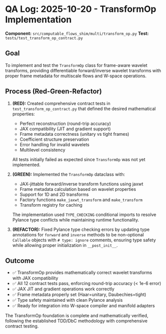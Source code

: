 # QA Log: 2025-10-20 - TransformOp Implementation

**Component:** `src/computable_flows_shim/multi/transform_op.py`
**Test:** `tests/test_transform_op_contract.py`

## Goal
To implement and test the `TransformOp` class for frame-aware wavelet transforms, providing differentiable forward/inverse wavelet transforms with proper frame metadata for multiscale flows and W-space operations.

## Process (Red-Green-Refactor)

1. **(RED):** Created comprehensive contract tests in `test_transform_op_contract.py` that defined the desired mathematical properties:
   - Perfect reconstruction (round-trip accuracy)
   - JAX compatibility (JIT and gradient support)
   - Frame metadata correctness (unitary vs tight frames)
   - Coefficient structure preservation
   - Error handling for invalid wavelets
   - Multilevel consistency

   All tests initially failed as expected since `TransformOp` was not yet implemented.

2. **(GREEN):** Implemented the `TransformOp` dataclass with:
   - JAX-jittable forward/inverse transform functions using jaxwt
   - Frame metadata calculation based on wavelet properties
   - Support for 1D and 2D transforms
   - Factory functions `make_jaxwt_transform` and `make_transform`
   - Transform registry for caching

   The implementation used `TYPE_CHECKING` conditional imports to resolve Pylance type conflicts while maintaining runtime functionality.

3. **(REFACTOR):** Fixed Pylance type checking errors by updating type annotations for `forward` and `inverse` methods to be non-optional `Callable` objects with `# type: ignore` comments, ensuring type safety while allowing proper initialization in `__post_init__`.

## Outcome
- ✅ TransformOp provides mathematically correct wavelet transforms with JAX compatibility
- ✅ All 12 contract tests pass, enforcing round-trip accuracy (< 1e-6 error)
- ✅ JAX JIT and gradient operations work correctly
- ✅ Frame metadata properly set (Haar=unitary, Daubechies=tight)
- ✅ Type safety maintained with clean Pylance analysis
- ✅ Ready for integration into W-space compiler and manifold adapters

The TransformOp foundation is complete and mathematically verified, following the established TDD/DbC methodology with comprehensive contract testing.
